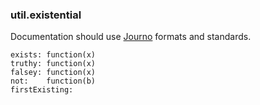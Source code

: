 ### util.existential

Documentation should use [Journo](https://github.com/jashkenas/journo) formats and standards.

    exists: function(x)
    truthy: function(x)
    falsey: function(x)
    not:    function(b)
    firstExisting: 
